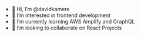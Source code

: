 - 👋 Hi, I’m @davidkamere
- 👀 I’m interested in frontend development
- 🌱 I’m currently learning AWS Amplify and GraphQL
- 💞️ I’m looking to collaborate on React Projects


<!---
davidkamere/davidkamere is a ✨ special ✨ repository because its `README.md` (this file) appears on your GitHub profile.
You can click the Preview link to take a look at your changes.
--->
